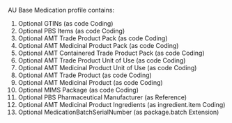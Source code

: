 AU Base Medication profile contains:

1. Optional GTINs (as code Coding)
1. Optional PBS Items (as code Coding)
1. Optional AMT Trade Product Pack (as code Coding)
1. Optional AMT Medicinal Product Pack (as code Coding)
1. Optional AMT Containered Trade Product Pack (as code Coding)
1. Optional AMT Trade Product Unit of Use (as code Coding)
1. Optional AMT Medicinal Product Unit of Use (as code Coding)
1. Optional AMT Trade Product (as code Coding)
1. Optional AMT Medicinal Product (as code Coding)
1. Optional MIMS Package (as code Coding)
1. Optional PBS Pharmaceutical Manufacturer (as Reference)
1. Optional AMT Medicinal Product Ingredients (as ingredient.item Coding)
1. Optional MedicationBatchSerialNumber (as package.batch Extension)



